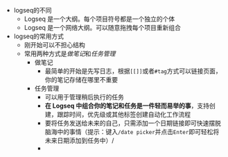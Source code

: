 - logseq的不同
	- Logseq 是一个大纲。每个项目符号都是一个独立的个体
	- Logseq 是一个网络大纲。可以随意拖拽每个项目重新组合
- logseq的常用方式
	- 刚开始可以不担心结构
	- 常用两种方式是*做笔记*和*任务管理*
		- 做笔记
			- 最简单的开始是先写日志，根据`[[]]`或者`#tag`方式可以链接页面，你的笔记存储在哪里不重要
		- 任务管理
			- 可以用于管理稍后执行的任务
			- **在 Logseq 中组合你的笔记和任务是一件轻而易举的事**，支持创建，跟踪时间，优先级或其他标签创建自动化工作流程
			- 要将任务发送给未来的自己，只需添加一个日期链接即可快速摆脱脑海中的事情（提示：键入`/date picker`并点击`Enter`即可轻松将未来日期添加到任务中）/
			-